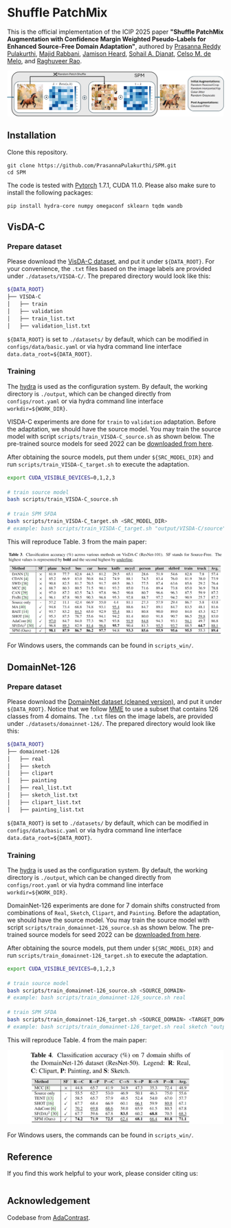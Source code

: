 # Shuffle PatchMix

This is the official implementation of the ICIP 2025 paper **"Shuffle PatchMix Augmentation with Confidence Margin Weighted Pseudo-Labels for Enhanced Source-Free Domain Adaptation"**, authored by [Prasanna Reddy Pulakurthi](https://www.prasannapulakurthi.com/), [Majid Rabbani](https://www.rit.edu/directory/mxreee-majid-rabbani), [Jamison Heard](https://www.rit.edu/directory/jrheee-jamison-heard), [Sohail A. Dianat](https://www.rit.edu/directory/sadeee-sohail-dianat), [Celso M. de Melo](https://celsodemelo.net/), and [Raghuveer Rao](https://ieeexplore.ieee.org/author/37281258600).


![Main figure](media/spm.png)

## Installation

Clone this repository.

  ~~~
  git clone https://github.com/PrasannaPulakurthi/SPM.git
  cd SPM
  ~~~
    
The code is tested with [Pytorch](https://pytorch.org/get-started/locally/) 1.7.1, CUDA 11.0. Please also make sure to install the following packages:

  ~~~
  pip install hydra-core numpy omegaconf sklearn tqdm wandb
  ~~~

## VisDA-C

### **Prepare dataset**

Please download the [VisDA-C dataset](https://github.com/VisionLearningGroup/taskcv-2017-public/tree/master/classification), and put it under `${DATA_ROOT}`. For your convenience, the `.txt` files based on the image labels are provided under `./datasets/VISDA-C/`. The prepared directory would look like this:

```bash
${DATA_ROOT}
├── VISDA-C
│   ├── train
│   ├── validation
│   ├── train_list.txt
│   ├── validation_list.txt
```

`${DATA_ROOT}` is set to `./datasets/` by default, which can be modified in `configs/data/basic.yaml` or via hydra command line interface `data.data_root=${DATA_ROOT}`.

### **Training**
The [hydra](https://github.com/facebookresearch/hydra) is used as the configuration system. By default, the working directory is `./output`, which can be changed directly from `configs/root.yaml` or via hydra command line interface `workdir=${WORK_DIR}`.

VISDA-C experiments are done for `train` to `validation` adaptation. Before the adaptation, we should have the source model. You may train the source model with script `scripts/train_VISDA-C_source.sh` as shown below. The pre-trained source models for seed 2022 can be [downloaded from here](https://drive.google.com/drive/folders/1i_orPbG753tJ220oLLKi4hAgSudBCLOC?usp=sharing).

After obtaining the source models, put them under `${SRC_MODEL_DIR}` and run `scripts/train_VISDA-C_target.sh` to execute the adaptation.

```bash
export CUDA_VISIBLE_DEVICES=0,1,2,3

# train source model
bash scripts/train_VISDA-C_source.sh

# train SPM SFDA
bash scripts/train_VISDA-C_target.sh <SRC_MODEL_DIR>
# example: bash scripts/train_VISDA-C_target.sh "output/VISDA-C/source" 
```

This will reproduce Table. 3 from the main paper:

![Table 3](media/table_visda.png)

For Windows users, the commands can be found in `scripts_win/`.

## DomainNet-126

### **Prepare dataset**

Please download the [DomainNet dataset (cleaned version)](http://ai.bu.edu/M3SDA/), and put it under `${DATA_ROOT}`. Notice that we follow [MME](https://arxiv.org/abs/1904.06487) to use a subset that contains 126 classes from 4 domains. The `.txt` files on the image labels, are provided under `./datasets/domainnet-126/`. The prepared directory would look like this:

```bash
${DATA_ROOT}
├── domainnet-126
│   ├── real
│   ├── sketch
│   ├── clipart
│   ├── painting
│   ├── real_list.txt
│   ├── sketch_list.txt
│   ├── clipart_list.txt
│   ├── painting_list.txt
```

`${DATA_ROOT}` is set to `./datasets/` by default, which can be modified in `configs/data/basic.yaml` or via hydra command line interface `data.data_root=${DATA_ROOT}`.

### **Training**
The [hydra](https://github.com/facebookresearch/hydra) is used as the configuration system. By default, the working directory is `./output`, which can be changed directly from `configs/root.yaml` or via hydra command line interface `workdir=${WORK_DIR}`.

DomainNet-126 experiments are done for 7 domain shifts constructed from combinations of `Real`, `Sketch`, `Clipart`, and `Painting`. Before the adaptation, we should have the source model. You may train the source model with script `scripts/train_domainnet-126_source.sh` as shown below. The pre-trained source models for seed 2022 can be [downloaded from here](https://drive.google.com/drive/folders/1i_orPbG753tJ220oLLKi4hAgSudBCLOC?usp=sharing).

After obtaining the source models, put them under `${SRC_MODEL_DIR}` and run `scripts/train_domainnet-126_target.sh` to execute the adaptation.

```bash
export CUDA_VISIBLE_DEVICES=0,1,2,3

# train source model
bash scripts/train_domainnet-126_source.sh <SOURCE_DOMAIN>
# example: bash scripts/train_domainnet-126_source.sh real

# train SPM SFDA
bash scripts/train_domainnet-126_target.sh <SOURCE_DOMAIN> <TARGET_DOMAIN> <SRC_MODEL_DIR>
# example: bash scripts/train_domainnet-126_target.sh real sketch "output/domainnet-126/source"
```

This will reproduce Table. 4 from the main paper:

![Table 4](media/table_domainnet.png)

For Windows users, the commands can be found in `scripts_win/`.

## Reference

If you find this work helpful to your work, please consider citing us:
```
```

## Acknowledgement
Codebase from [AdaContrast](https://github.com/DianCh/AdaContrast).
